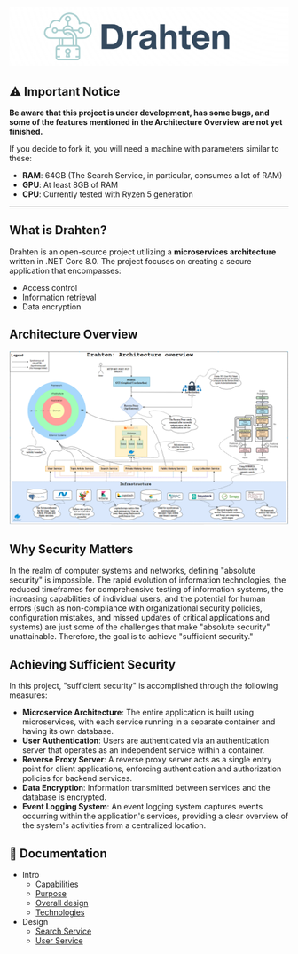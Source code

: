 <p align="center">
    <img src="https://raw.githubusercontent.com/JivkoSp/Drahten/master/Assets/logo2.PNG" alt="Logo" width="600">
</p>

## ⚠️ Important Notice

**Be aware that this project is under development, has some bugs, and some of the features mentioned in the Architecture Overview are not yet finished.**

If you decide to fork it, you will need a machine with parameters similar to these:

- **RAM**: 64GB (The Search Service, in particular, consumes a lot of RAM)
- **GPU**: At least 8GB of RAM
- **CPU**: Currently tested with Ryzen 5 generation

---

## What is Drahten?

Drahten is an open-source project utilizing a **microservices architecture** written in .NET Core 8.0. The project focuses on creating a secure application that encompasses:
- Access control
- Information retrieval
- Data encryption

## Architecture Overview

![Architecture Overview](https://raw.githubusercontent.com/JivkoSp/Drahten/master/Assets/ArchitectureOverview.PNG)

## Why Security Matters

In the realm of computer systems and networks, defining "absolute security" is impossible. The rapid evolution of information technologies, the reduced timeframes for comprehensive testing of information systems, the increasing capabilities of individual users, and the potential for human errors (such as non-compliance with organizational security policies, configuration mistakes, and missed updates of critical applications and systems) are just some of the challenges that make "absolute security" unattainable. Therefore, the goal is to achieve "sufficient security."

## Achieving Sufficient Security

In this project, "sufficient security" is accomplished through the following measures:

- **Microservice Architecture**: The entire application is built using microservices, with each service running in a separate container and having its own database.
- **User Authentication**: Users are authenticated via an authentication server that operates as an independent service within a container.
- **Reverse Proxy Server**: A reverse proxy server acts as a single entry point for client applications, enforcing authentication and authorization policies for backend services.
- **Data Encryption**: Information transmitted between services and the database is encrypted.
- **Event Logging System**: An event logging system captures events occurring within the application's services, providing a clear overview of the system's activities from a centralized location.

 ## 📖 Documentation
 * Intro
    - [Capabilities](Docs/intro-capabilities.md)
    - [Purpose](Docs/intro-purpose.md)
    - [Overall design](Docs/intro-design.md)
    - [Technologies](Docs/intro-technologies.md)
* Design
    - [Search Service](Docs/design-search-service.md)
    - [User Service](Docs/design-user-service.md)

